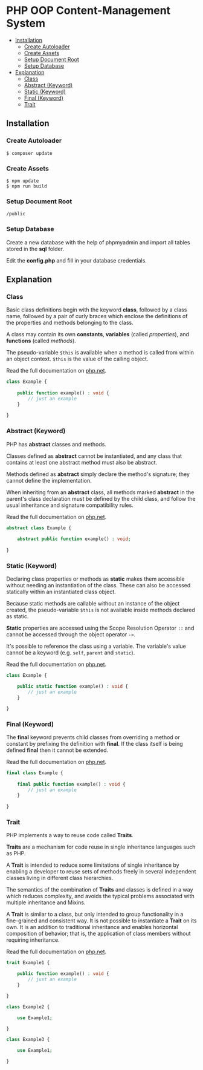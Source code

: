 # PHP OOP Content-Management System

* [Installation](#installation)
  * [Create Autoloader](#create-autoloader)
  * [Create Assets](#create-assets)
  * [Setup Document Root](#setup-document-root)
  * [Setup Database](#setup-database)
* [Explanation](#explanation)
  * [Class](#class)
  * [Abstract (Keyword)](#abstract-keyword)
  * [Static (Keyword)](#static-keyword)
  * [Final (Keyword)](#final-keyword)
  * [Trait](#trait)

## Installation

### Create Autoloader
```shell
$ composer update
```

### Create Assets
```shell
$ npm update
$ npm run build
```

### Setup Document Root
`/public`

### Setup Database

Create a new database with the help of phpmyadmin and import all tables stored in the **sql** folder.

Edit the **config.php** and fill in your database credentials.

## Explanation

### Class

Basic class definitions begin with the keyword **class**, followed by a class name, followed by a pair of curly braces 
which enclose the definitions of the properties and methods belonging to the class.

A class may contain its own **constants**, **variables** (called *properties*), and **functions** (called *methods*).

The pseudo-variable `$this` is available when a method is called from within an object context. `$this` is the value of the calling object.

Read the full documentation on [php.net](https://www.php.net/manual/en/language.oop5.basic.php).

```php
class Example {
    
    public function example() : void {
        // just an example
    }
    
}
```

### Abstract (Keyword)

PHP has **abstract** classes and methods. 

Classes defined as **abstract** cannot be instantiated, and any class that contains 
at least one abstract method must also be abstract. 

Methods defined as **abstract** simply declare the method's signature; they cannot define the implementation.

When inheriting from an **abstract** class, all methods marked **abstract** in the parent's class declaration must be defined 
by the child class, and follow the usual inheritance and signature compatibility rules.

Read the full documentation on [php.net](https://www.php.net/manual/en/language.oop5.abstract.php).

```php
abstract class Example {
    
    abstract public function example() : void;
    
}
```

### Static (Keyword)

Declaring class properties or methods as **static** makes them accessible without needing an instantiation of the class. 
These can also be accessed statically within an instantiated class object.

Because static methods are callable without an instance of the object created, the pseudo-variable `$this` is not available 
inside methods declared as static.

**Static** properties are accessed using the Scope Resolution Operator `::` and cannot be accessed through the object operator `->`.

It's possible to reference the class using a variable. The variable's value cannot be a keyword (e.g. `self`, `parent` and `static`).

Read the full documentation on [php.net](https://www.php.net/manual/en/language.oop5.static.php).

```php
class Example {

    public static function example() : void {
        // just an example
    }

}
```

### Final (Keyword)

The **final** keyword prevents child classes from overriding a method or constant by prefixing the definition with **final**. 
If the class itself is being defined **final** then it cannot be extended.

Read the full documentation on [php.net](https://www.php.net/manual/en/language.oop5.final.php).

```php
final class Example {
    
    final public function example() : void {
        // just an example
    }
    
}
```

### Trait

PHP implements a way to reuse code called **Traits**.

**Traits** are a mechanism for code reuse in single inheritance languages such as PHP. 

A **Trait** is intended to reduce some limitations of single inheritance by enabling a developer to reuse sets of methods 
freely in several independent classes living in different class hierarchies. 

The semantics of the combination of **Traits** and classes is defined in a way which reduces complexity, and avoids the 
typical problems associated with multiple inheritance and Mixins.

A **Trait** is similar to a class, but only intended to group functionality in a fine-grained and consistent way. 
It is not possible to instantiate a **Trait** on its own. It is an addition to traditional inheritance and enables horizontal 
composition of behavior; that is, the application of class members without requiring inheritance.

Read the full documentation on [php.net](https://www.php.net/manual/en/language.oop5.traits.php).

```php
trait Example1 {

    public function example() : void {
        // just an example
    }

}

class Example2 {

    use Example1;

}

class Example3 {

    use Example1;

}
```
